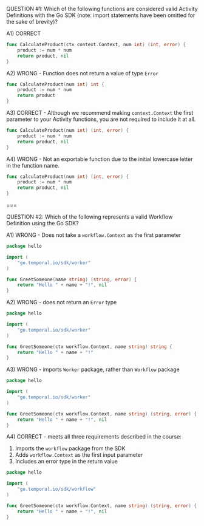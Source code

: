 QUESTION #1:
Which of the following functions are considered valid Activity Definitions
with the Go SDK (note: import statements have been omitted for the sake of
brevity)?


A1) CORRECT

```go
func CalculateProduct(ctx context.Context, num int) (int, error) {
	product := num * num
	return product, nil
}
```



A2) WRONG - Function does not return a value of type `Error`

```go
func CalculateProduct(num int) int {
	product := num * num
	return product
}
```



A3) CORRECT - Although we recommend making `context.Context` the first parameter to your Activity functions, you are not required to include it at all.

```go
func CalculateProduct(num int) (int, error) {
	product := num * num
	return product, nil
}
```



A4) WRONG - Not an exportable function due to the initial lowercase letter in the function name.

```go
func calculateProduct(num int) (int, error) {
	product := num * num
	return product, nil
}
```

===

QUESTION #2:
Which of the following represents a valid Workflow Definition using the Go SDK?


A1) WRONG - Does not take a `workflow.Context` as the first parameter

```go
package hello

import (
	"go.temporal.io/sdk/worker"
)

func GreetSomeone(name string) (string, error) {
	return "Hello " + name + "!", nil
}
```





A2) WRONG - does not return an `Error` type

```go
package hello

import (
	"go.temporal.io/sdk/worker"
)

func GreetSomeone(ctx workflow.Context, name string) string {
	return "Hello " + name + "!"
}
```


A3) WRONG - imports `Worker` package, rather than `Workflow` package

```go
package hello

import (
	"go.temporal.io/sdk/worker"
)

func GreetSomeone(ctx workflow.Context, name string) (string, error) {
	return "Hello " + name + "!", nil
}
```



A4) CORRECT - meets all three requirements described in the course:
1. Imports the `workflow` package from the SDK
2. Adds `workflow.Context` as the first input parameter
3. Includes an error type in the return value


```go
package hello

import (
	"go.temporal.io/sdk/workflow"
)

func GreetSomeone(ctx workflow.Context, name string) (string, error) {
	return "Hello " + name + "!", nil
}
```
